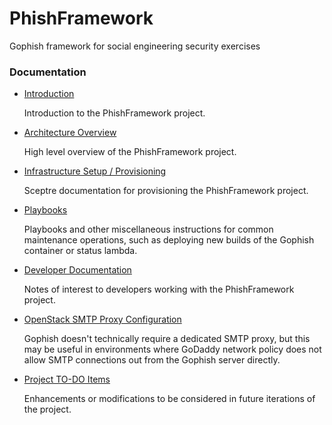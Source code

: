 # PhishFramework
Gophish framework for social engineering security exercises

### Documentation

* [Introduction](docs/INTRODUCTION.md)

  Introduction to the PhishFramework project.

* [Architecture Overview](docs/ARCHITECTURE.md)

  High level overview of the PhishFramework project.

* [Infrastructure Setup / Provisioning](docs/SCEPTRE.md)

  Sceptre documentation for provisioning the PhishFramework project.

* [Playbooks](docs/PLAYBOOKS.md)

  Playbooks and other miscellaneous instructions for common maintenance
  operations, such as deploying new builds of the Gophish container or status
  lambda.

* [Developer Documentation](docs/DEVELOPER.md)

  Notes of interest to developers working with the PhishFramework project.

* [OpenStack SMTP Proxy Configuration](docs/SMTP_PROXY.md)

  Gophish doesn't technically require a dedicated SMTP proxy, but this may be
  useful in environments where GoDaddy network policy does not allow SMTP
  connections out from the Gophish server directly.

* [Project TO-DO Items](docs/TODO.md)

  Enhancements or modifications to be considered in future iterations of the
  project.
